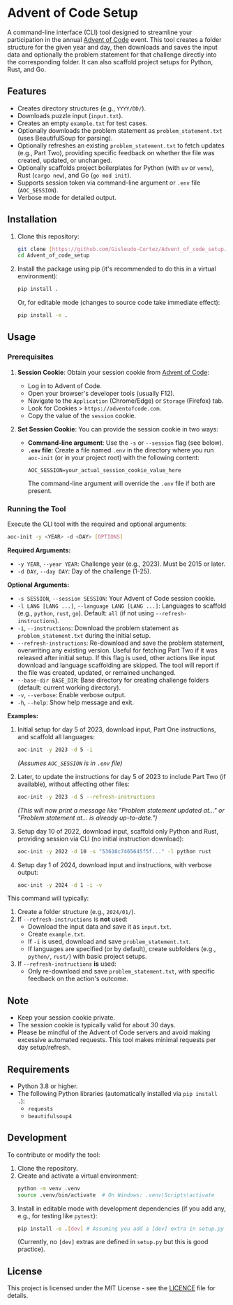 # Advent of Code Setup

A command-line interface (CLI) tool designed to streamline your participation in the annual [Advent of Code](https://adventofcode.com/) event. This tool creates a folder structure for the given year and day, then downloads and saves the input data and optionally the problem statement for that challenge directly into the corresponding folder. It can also scaffold project setups for Python, Rust, and Go.

## Features

-   Creates directory structures (e.g., `YYYY/DD/`).
-   Downloads puzzle input (`input.txt`).
-   Creates an empty `example.txt` for test cases.
-   Optionally downloads the problem statement as `problem_statement.txt` (uses BeautifulSoup for parsing).
-   Optionally refreshes an existing `problem_statement.txt` to fetch updates (e.g., Part Two), providing specific feedback on whether the file was created, updated, or unchanged.
-   Optionally scaffolds project boilerplates for Python (with `uv` or `venv`), Rust (`cargo new`), and Go (`go mod init`).
-   Supports session token via command-line argument or `.env` file (`AOC_SESSION`).
-   Verbose mode for detailed output.

## Installation

1.  Clone this repository:
    ```bash
    git clone [https://github.com/Gisleudo-Cortez/Advent_of_code_setup.git](https://github.com/Gisleudo-Cortez/Advent_of_code_setup.git)
    cd Advent_of_code_setup
    ```

2.  Install the package using pip (it's recommended to do this in a virtual environment):
    ```bash
    pip install .
    ```
    Or, for editable mode (changes to source code take immediate effect):
    ```bash
    pip install -e .
    ```

## Usage

### Prerequisites

1.  **Session Cookie**: Obtain your session cookie from [Advent of Code](https://adventofcode.com/):
    * Log in to Advent of Code.
    * Open your browser's developer tools (usually F12).
    * Navigate to the `Application` (Chrome/Edge) or `Storage` (Firefox) tab.
    * Look for Cookies > `https://adventofcode.com`.
    * Copy the value of the `session` cookie.

2.  **Set Session Cookie**: You can provide the session cookie in two ways:
    * **Command-line argument**: Use the `-s` or `--session` flag (see below).
    * **`.env` file**: Create a file named `.env` in the directory where you run `aoc-init` (or in your project root) with the following content:
        ```env
        AOC_SESSION=your_actual_session_cookie_value_here
        ```
        The command-line argument will override the `.env` file if both are present.

### Running the Tool

Execute the CLI tool with the required and optional arguments:

```bash
aoc-init -y <YEAR> -d <DAY> [OPTIONS]
```

**Required Arguments:**

-   `-y YEAR`, `--year YEAR`: Challenge year (e.g., 2023). Must be 2015 or later.
-   `-d DAY`, `--day DAY`: Day of the challenge (1-25).

**Optional Arguments:**

-   `-s SESSION`, `--session SESSION`: Your Advent of Code session cookie.
-   `-l LANG [LANG ...]`, `--language LANG [LANG ...]`: Languages to scaffold (e.g., `python`, `rust`, `go`). Default: `all` (if not using `--refresh-instructions`).
-   `-i`, `--instructions`: Download the problem statement as `problem_statement.txt` during the initial setup.
-   `--refresh-instructions`: Re-download and save the problem statement, overwriting any existing version. Useful for fetching Part Two if it was released after initial setup. If this flag is used, other actions like input download and language scaffolding are skipped. The tool will report if the file was created, updated, or remained unchanged.
-   `--base-dir BASE_DIR`: Base directory for creating challenge folders (default: current working directory).
-   `-v`, `--verbose`: Enable verbose output.
-   `-h`, `--help`: Show help message and exit.

**Examples:**

1.  Initial setup for day 5 of 2023, download input, Part One instructions, and scaffold all languages:
    ```bash
    aoc-init -y 2023 -d 5 -i
    ```
    *(Assumes `AOC_SESSION` is in `.env` file)*

2.  Later, to update the instructions for day 5 of 2023 to include Part Two (if available), without affecting other files:
    ```bash
    aoc-init -y 2023 -d 5 --refresh-instructions
    ```
    *(This will now print a message like "Problem statement updated at..." or "Problem statement at... is already up-to-date.")*

3.  Setup day 10 of 2022, download input, scaffold only Python and Rust, providing session via CLI (no initial instruction download):
    ```bash
    aoc-init -y 2022 -d 10 -s "53616c7465645f5f..." -l python rust
    ```

4.  Setup day 1 of 2024, download input and instructions, with verbose output:
    ```bash
    aoc-init -y 2024 -d 1 -i -v
    ```

This command will typically:
1.  Create a folder structure (e.g., `2024/01/`).
2.  If `--refresh-instructions` is **not** used:
    * Download the input data and save it as `input.txt`.
    * Create `example.txt`.
    * If `-i` is used, download and save `problem_statement.txt`.
    * If languages are specified (or by default), create subfolders (e.g., `python/`, `rust/`) with basic project setups.
3.  If `--refresh-instructions` **is** used:
    * Only re-download and save `problem_statement.txt`, with specific feedback on the action's outcome.

## Note

-   Keep your session cookie private.
-   The session cookie is typically valid for about 30 days.
-   Please be mindful of the Advent of Code servers and avoid making excessive automated requests. This tool makes minimal requests per day setup/refresh.

## Requirements

-   Python 3.8 or higher.
-   The following Python libraries (automatically installed via `pip install .`):
    -   `requests`
    -   `beautifulsoup4`

## Development

To contribute or modify the tool:
1.  Clone the repository.
2.  Create and activate a virtual environment:
    ```bash
    python -m venv .venv
    source .venv/bin/activate  # On Windows: .venv\Scripts\activate
    ```
3.  Install in editable mode with development dependencies (if you add any, e.g., for testing like `pytest`):
    ```bash
    pip install -e .[dev] # Assuming you add a [dev] extra in setup.py
    ```
    (Currently, no `[dev]` extras are defined in `setup.py` but this is good practice).

## License
This project is licensed under the MIT License - see the [LICENCE](LICENCE) file for details.
